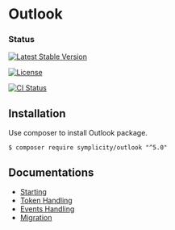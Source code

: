 # Outlook

### Status
[![Latest Stable Version](https://poser.pugx.org/symplicity/outlook/v/stable)](https://packagist.org/packages/symplicity/outlook)

[![License](https://poser.pugx.org/symplicity/outlook/license)](https://packagist.org/packages/symplicity/outlook)

[![CI Status](https://github.com/symplicity/outlook/actions/workflows/ci.yml/badge.svg)](https://github.com/Symplicity/outlook/actions)

## Installation

Use composer to install Outlook package.

```
$ composer require symplicity/outlook "^5.0"
```

## Documentations
- [Starting](docs/calendar-usage.md)
- [Token Handling](docs/token-usage.md)
- [Events Handling](docs/event-usage.md)
- [Migration](docs/migration.md)




